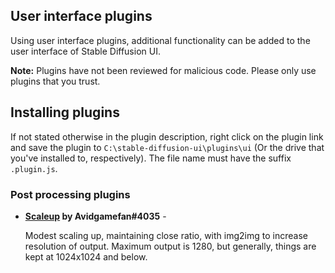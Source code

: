 ## User interface plugins
Using user interface plugins, additional functionality can be added to the user interface of Stable Diffusion UI.

**Note:** Plugins have not been reviewed for malicious code. Please only use plugins that you trust.

## Installing plugins
If not stated otherwise in the plugin description, right click on the plugin link and save the plugin to `C:\stable-diffusion-ui\plugins\ui` (Or the drive that you've installed to, respectively). The file name must have the suffix `.plugin.js`.

### Post processing plugins

- **[Scaleup](https://www.computingbits.com/software/scaleup.plugin.js) by Avidgamefan#4035** -

    Modest scaling up, maintaining close ratio, with img2img to increase resolution of output.
    Maximum output is 1280, but generally, things are kept at 1024x1024 and below.
